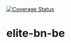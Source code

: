 [![Coverage Status](https://coveralls.io/repos/github/atlp-rwanda/elite-bn-be/badge.svg?branch=dev)](https://coveralls.io/github/atlp-rwanda/elite-bn-be?branch=dev)

# elite-bn-be
